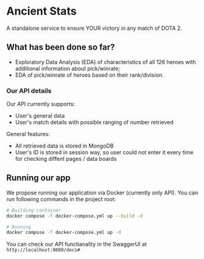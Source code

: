 # Ancient Stats

A standalone service to ensure YOUR victory in any match of DOTA 2.

## What has been done so far?

- Exploratory Data Analysis (EDA) of characteristics of all 126 heroes with additional information about pick/winrate;
- EDA of pick/winrate of heroes based on their rank/division.

### Our API details

Our API currently supports:

- User's general data
- User's match details with possible ranging of number retrieved

General features:

- All retrieved data is stored in MongoDB
- User's ID is stored in session way, so user could not enter it every time for checking diffent pages / data boards

## Running our app

We propose running our application via Docker (currently only API). You can run following commands in the project root:

```bash
# Building container
docker compose -f docker-compose.yml up --build -d
```

```bash
# Running
docker compose -f docker-compose.yml up -d
```

You can check our API functianality in the SwaggerUI at `http://localhost:8080/docs#`
